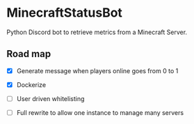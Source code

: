 # MinecraftStatusBot

Python Discord bot to retrieve metrics from a Minecraft Server.

## Road map

- [x] Generate message when players online goes from 0 to 1
- [x] Dockerize
- [ ] User driven whitelisting
- [ ] Full rewrite to allow one instance to manage many servers

